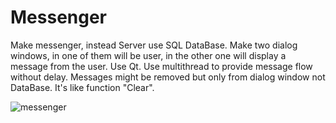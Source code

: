 # Messenger
Make messenger, instead Server use SQL DataBase. Make two dialog windows, in one of them will be user, in the other one will display a message from the user.
Use Qt.
Use multithread to provide message flow without delay.
Messages might be removed but only from dialog window not DataBase. It's like function "Clear".

![messenger](https://user-images.githubusercontent.com/34602478/139538160-885b0ad3-ef3a-42c2-8470-c59efec3c03d.png)
